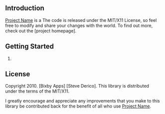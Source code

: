 Introduction
------------
[Project Name] is a 
The code is released under the MIT/X11 License, so feel free to
modify and share your changes with the world. To find out more, check out the [project
homepage].

Getting Started
---------------
1. 

License
-------
Copyright 2010. [Bixby Apps] [Steve Derico].
This library is distributed under the terms of the MIT/X11.

I greatly encourage and appreciate any improvements that you make
to this library be contributed back for the benefit of all who use [Project Name].

[Project GitHub]:http://www.github.com/stevederico/
[Project Name]:XXXX
[GitHub]:http://www.github.com/stevederico
[Blog]: http://www.stevederico.com
[Twitter]:http://www.twitter.com/stevederico
